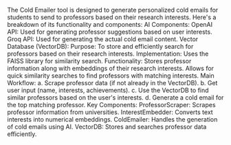 The Cold Emailer tool is designed to generate personalized cold emails for students to send to professors based on their research interests. Here's a breakdown of its functionality and components:
AI Components:
OpenAI API: Used for generating professor suggestions based on user interests.
Groq API: Used for generating the actual cold email content.
Vector Database (VectorDB):
Purpose: To store and efficiently search for professors based on their research interests.
Implementation: Uses the FAISS library for similarity search.
Functionality:
Stores professor information along with embeddings of their research interests.
Allows for quick similarity searches to find professors with matching interests.
Main Workflow:
a. Scrape professor data (if not already in the VectorDB).
b. Get user input (name, interests, achievements).
c. Use the VectorDB to find similar professors based on the user's interests.
d. Generate a cold email for the top matching professor.
Key Components:
ProfessorScraper: Scrapes professor information from universities.
InterestEmbedder: Converts text interests into numerical embeddings.
ColdEmailer: Handles the generation of cold emails using AI.
VectorDB: Stores and searches professor data efficiently.
